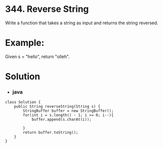 # 344. Reverse String

Write a function that takes a string as input and returns the string reversed.

# Example:
Given s = "hello", return "olleh".


# Solution
* ### java
```
class Solution {
    public String reverseString(String s) {
        StringBuffer buffer = new StringBuffer();
        for(int i = s.length() - 1; i >= 0; i--){
            buffer.append(s.charAt(i));
            
        }
        return buffer.toString();
    }
}
```
